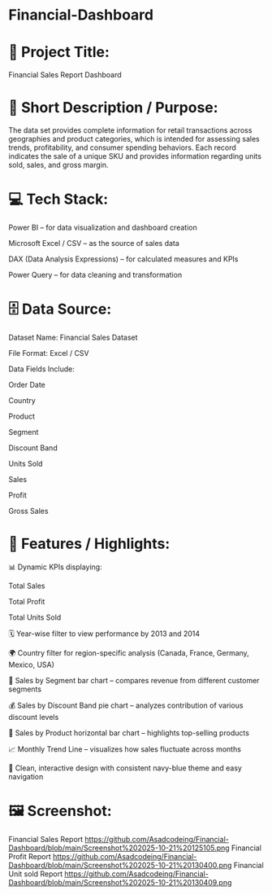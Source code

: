 # Financial-Dashboard
# 🧾 Project Title:

Financial Sales Report Dashboard

# 📝 Short Description / Purpose:

The data set provides complete information for retail transactions across geographies and product categories, which is intended for assessing sales trends, profitability, and consumer spending behaviors. 
Each record indicates the sale of a unique SKU and provides information regarding units sold, sales, and gross margin.

# 💻 Tech Stack:

Power BI – for data visualization and dashboard creation

Microsoft Excel / CSV – as the source of sales data

DAX (Data Analysis Expressions) – for calculated measures and KPIs

Power Query – for data cleaning and transformation

# 🗄️ Data Source:

Dataset Name: Financial Sales Dataset

File Format: Excel / CSV

Data Fields Include:

Order Date

Country

Product

Segment

Discount Band

Units Sold

Sales

Profit

Gross Sales

# 🌟 Features / Highlights:

📊 Dynamic KPIs displaying:

Total Sales

Total Profit

Total Units Sold

🗓️ Year-wise filter to view performance by 2013 and 2014

🌍 Country filter for region-specific analysis (Canada, France, Germany, Mexico, USA)

🏢 Sales by Segment bar chart – compares revenue from different customer segments

💰 Sales by Discount Band pie chart – analyzes contribution of various discount levels

🧾 Sales by Product horizontal bar chart – highlights top-selling products

📈 Monthly Trend Line – visualizes how sales fluctuate across months

🎨 Clean, interactive design with consistent navy-blue theme and easy navigation

# 🖼️ Screenshot:

Financial Sales Report https://github.com/Asadcodeing/Financial-Dashboard/blob/main/Screenshot%202025-10-21%20125105.png
Financial Profit Report https://github.com/Asadcodeing/Financial-Dashboard/blob/main/Screenshot%202025-10-21%20130400.png
Financial Unit sold Report https://github.com/Asadcodeing/Financial-Dashboard/blob/main/Screenshot%202025-10-21%20130409.png
